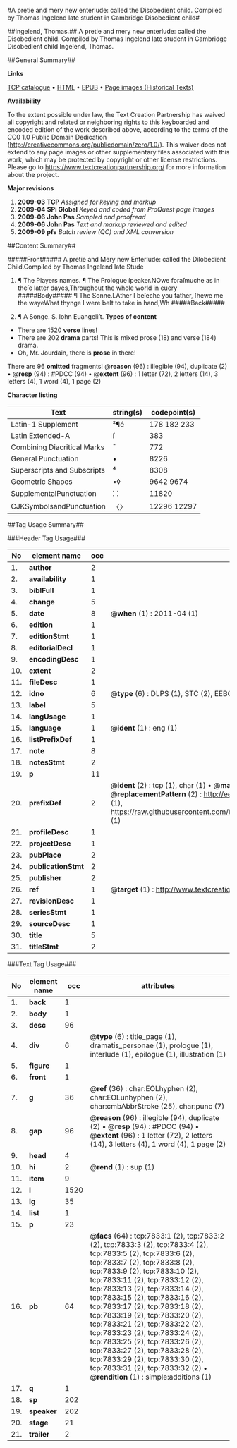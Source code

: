 #A pretie and mery new enterlude: called the Disobedient child. Compiled by Thomas Ingelend late student in Cambridge Disobedient child#

##Ingelend, Thomas.##
A pretie and mery new enterlude: called the Disobedient child. Compiled by Thomas Ingelend late student in Cambridge
Disobedient child
Ingelend, Thomas.

##General Summary##

**Links**

[TCP catalogue](http://www.ota.ox.ac.uk/tcp/)  • 
[HTML](http://tei.it.ox.ac.uk/tcp/Texts-HTML/free/A04/A04027.html)  • 
[EPUB](http://tei.it.ox.ac.uk/tcp/Texts-EPUB/free/A04/A04027.epub) • 
[Page images (Historical Texts)](https://historicaltexts.jisc.ac.uk/eebo-99843123e)

**Availability**

To the extent possible under law, the Text Creation Partnership has waived all copyright and related or neighboring rights to this keyboarded and encoded edition of the work described above, according to the terms of the CC0 1.0 Public Domain Dedication (http://creativecommons.org/publicdomain/zero/1.0/). This waiver does not extend to any page images or other supplementary files associated with this work, which may be protected by copyright or other license restrictions. Please go to https://www.textcreationpartnership.org/ for more information about the project.

**Major revisions**

1. __2009-03__ __TCP__ *Assigned for keying and markup*
1. __2009-04__ __SPi Global__ *Keyed and coded from ProQuest page images*
1. __2009-06__ __John Pas__ *Sampled and proofread*
1. __2009-06__ __John Pas__ *Text and markup reviewed and edited*
1. __2009-09__ __pfs__ *Batch review (QC) and XML conversion*

##Content Summary##

#####Front#####
A pretie and Mery new Enterlude: called the Diſobedient Child.Compiled by Thomas Ingelend late Stude
1. ¶ The Players names.
¶ The Prologue ſpeaker.NOwe foraſmuche as in theſe latter dayes,Throughout the whole world in euery 
#####Body#####
¶ The Sonne.LAther I beſeche you father, ſhewe me the wayeWhat thynge I were beſt to take in hand,Wh
#####Back#####

1. ¶ A Songe.
S. Iohn Euangeliſt.
**Types of content**

  * There are 1520 **verse** lines!
  * There are 202 **drama** parts! This is mixed prose (18) and verse (184) drama.
  * Oh, Mr. Jourdain, there is **prose** in there!

There are 96 **omitted** fragments! 
 @__reason__ (96) : illegible (94), duplicate (2)  •  @__resp__ (94) : #PDCC (94)  •  @__extent__ (96) : 1 letter (72), 2 letters (14), 3 letters (4), 1 word (4), 1 page (2)

**Character listing**


|Text|string(s)|codepoint(s)|
|---|---|---|
|Latin-1 Supplement|²¶é|178 182 233|
|Latin Extended-A|ſ|383|
|Combining             Diacritical Marks|̄|772|
|General Punctuation|•|8226|
|Superscripts             and Subscripts|⁴|8308|
|Geometric Shapes|▪◊|9642 9674|
|SupplementalPunctuation|⸬|11820|
|CJKSymbolsandPunctuation|〈〉|12296 12297|

##Tag Usage Summary##

###Header Tag Usage###

|No|element name|occ|attributes|
|---|---|---|---|
|1.|__author__|2||
|2.|__availability__|1||
|3.|__biblFull__|1||
|4.|__change__|5||
|5.|__date__|8| @__when__ (1) : 2011-04 (1)|
|6.|__edition__|1||
|7.|__editionStmt__|1||
|8.|__editorialDecl__|1||
|9.|__encodingDesc__|1||
|10.|__extent__|2||
|11.|__fileDesc__|1||
|12.|__idno__|6| @__type__ (6) : DLPS (1), STC (2), EEBO-CITATION (1), PROQUEST (1), VID (1)|
|13.|__label__|5||
|14.|__langUsage__|1||
|15.|__language__|1| @__ident__ (1) : eng (1)|
|16.|__listPrefixDef__|1||
|17.|__note__|8||
|18.|__notesStmt__|2||
|19.|__p__|11||
|20.|__prefixDef__|2| @__ident__ (2) : tcp (1), char (1)  •  @__matchPattern__ (2) : ([0-9\-]+):([0-9IVX]+) (1), (.+) (1)  •  @__replacementPattern__ (2) : http://eebo.chadwyck.com/downloadtiff?vid=$1&page=$2 (1), https://raw.githubusercontent.com/textcreationpartnership/Texts/master/tcpchars.xml#$1 (1)|
|21.|__profileDesc__|1||
|22.|__projectDesc__|1||
|23.|__pubPlace__|2||
|24.|__publicationStmt__|2||
|25.|__publisher__|2||
|26.|__ref__|1| @__target__ (1) : http://www.textcreationpartnership.org/docs/. (1)|
|27.|__revisionDesc__|1||
|28.|__seriesStmt__|1||
|29.|__sourceDesc__|1||
|30.|__title__|5||
|31.|__titleStmt__|2||


###Text Tag Usage###

|No|element name|occ|attributes|
|---|---|---|---|
|1.|__back__|1||
|2.|__body__|1||
|3.|__desc__|96||
|4.|__div__|6| @__type__ (6) : title_page (1), dramatis_personae (1), prologue (1), interlude (1), epilogue (1), illustration (1)|
|5.|__figure__|1||
|6.|__front__|1||
|7.|__g__|36| @__ref__ (36) : char:EOLhyphen (2), char:EOLunhyphen (2), char:cmbAbbrStroke (25), char:punc (7)|
|8.|__gap__|96| @__reason__ (96) : illegible (94), duplicate (2)  •  @__resp__ (94) : #PDCC (94)  •  @__extent__ (96) : 1 letter (72), 2 letters (14), 3 letters (4), 1 word (4), 1 page (2)|
|9.|__head__|4||
|10.|__hi__|2| @__rend__ (1) : sup (1)|
|11.|__item__|9||
|12.|__l__|1520||
|13.|__lg__|35||
|14.|__list__|1||
|15.|__p__|23||
|16.|__pb__|64| @__facs__ (64) : tcp:7833:1 (2), tcp:7833:2 (2), tcp:7833:3 (2), tcp:7833:4 (2), tcp:7833:5 (2), tcp:7833:6 (2), tcp:7833:7 (2), tcp:7833:8 (2), tcp:7833:9 (2), tcp:7833:10 (2), tcp:7833:11 (2), tcp:7833:12 (2), tcp:7833:13 (2), tcp:7833:14 (2), tcp:7833:15 (2), tcp:7833:16 (2), tcp:7833:17 (2), tcp:7833:18 (2), tcp:7833:19 (2), tcp:7833:20 (2), tcp:7833:21 (2), tcp:7833:22 (2), tcp:7833:23 (2), tcp:7833:24 (2), tcp:7833:25 (2), tcp:7833:26 (2), tcp:7833:27 (2), tcp:7833:28 (2), tcp:7833:29 (2), tcp:7833:30 (2), tcp:7833:31 (2), tcp:7833:32 (2)  •  @__rendition__ (1) : simple:additions (1)|
|17.|__q__|1||
|18.|__sp__|202||
|19.|__speaker__|202||
|20.|__stage__|21||
|21.|__trailer__|2||
